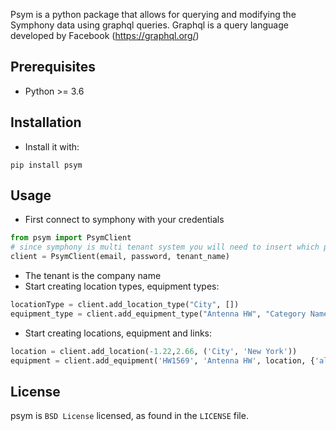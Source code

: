 Psym is a python package that allows for querying and modifying the Symphony data using graphql queries.
Graphql is a query language developed by Facebook (https://graphql.org/)

## Prerequisites

* Python >= 3.6

## Installation

* Install it with:

```
pip install psym
```

## Usage

* First connect to symphony with your credentials

```python
from psym import PsymClient
# since symphony is multi tenant system you will need to insert which partner you connect as
client = PsymClient(email, password, tenant_name)
```
  * The tenant is the company name
* Start creating location types, equipment types:
```python
locationType = client.add_location_type("City", [])
equipment_type = client.add_equipment_type("Antenna HW", "Category Name", [("altitude", "int", None, True)], {}, [])
```
* Start creating locations, equipment and links:
```python
location = client.add_location(-1.22,2.66, ('City', 'New York'))
equipment = client.add_equipment('HW1569', 'Antenna HW', location, {'altitude': 53.5})
```

## License

psym is `BSD License` licensed, as found in the `LICENSE` file.
